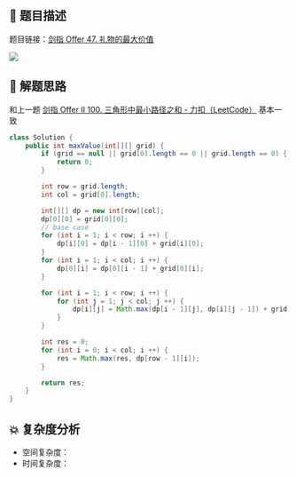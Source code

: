 ## 📃 题目描述

题目链接：[剑指 Offer 47. 礼物的最大价值](https://leetcode.cn/problems/li-wu-de-zui-da-jie-zhi-lcof/)

![](https://cs-wiki.oss-cn-shanghai.aliyuncs.com/img/image-20221016123300188.png)

## 🔔 解题思路

和上一题 [剑指 Offer II 100. 三角形中最小路径之和 - 力扣（LeetCode）](https://leetcode.cn/problems/IlPe0q/) 基本一致


```java
class Solution {
    public int maxValue(int[][] grid) {
        if (grid == null || grid[0].length == 0 || grid.length == 0) {
            return 0;
        }

        int row = grid.length;
        int col = grid[0].length;

        int[][] dp = new int[row][col];
        dp[0][0] = grid[0][0];
        // base case
        for (int i = 1; i < row; i ++) {
            dp[i][0] = dp[i - 1][0] + grid[i][0];
        }
        for (int i = 1; i < col; i ++) {
            dp[0][i] = dp[0][i - 1] + grid[0][i];
        }

        for (int i = 1; i < row; i ++) {
            for (int j = 1; j < col; j ++) {
                dp[i][j] = Math.max(dp[i - 1][j], dp[i][j - 1]) + grid[i][j];
            }
        }

        int res = 0;
        for (int i = 0; i < col; i ++) {
            res = Math.max(res, dp[row - 1][i]);
        }

        return res;
    }
}
```

## 💥 复杂度分析

- 空间复杂度：
- 时间复杂度：